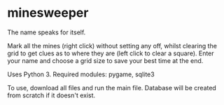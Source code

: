 # minesweeper
The name speaks for itself.

Mark all the mines (right click) without setting any off, whilst clearing the grid to get clues as to where they are (left click to clear a square). Enter your name and choose a grid size to save your best time at the end.

Uses Python 3.
Required modules: pygame, sqlite3

To use, download all files and run the main file. Database will be created from scratch if it doesn't exist.
